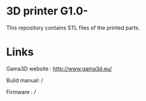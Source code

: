 # 3D printer G1.0-
This repository contains STL files of the printed parts.


# Links

Gama3D website : http://www.gama3d.eu/

Build manual: /

Firmware : /
